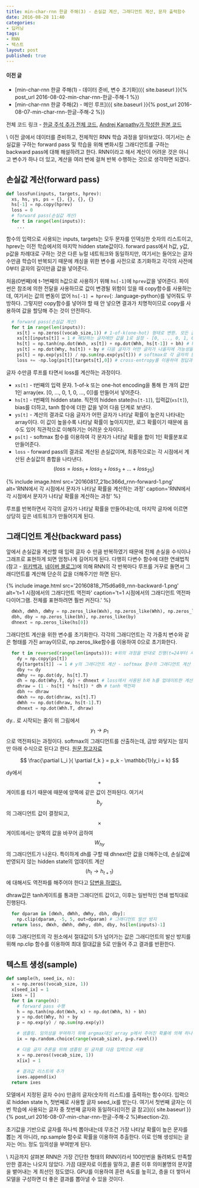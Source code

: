 ```yaml
---
title: min-char-rnn 한글 주해(3) - 손실값 계산, 그래디언트 계산, 문자 출력함수
date: 2016-08-28 11:40
categories:
- 딥러닝
tags:
- RNN
- 텍스트
layout: post
published: true
---
```


#### 이전 글

* [min-char-rnn 한글 주해(1) - 데이터 준비, 변수 초기화]({{ site.baseurl }}{% post_url 2016-08-02-min-char-rnn-한글-주해-1 %})
* [min-char-rnn 한글 주해(2) - 메인 루프]({{ site.baseurl }}{% post_url 2016-08-07-min-char-rnn-한글-주해-2 %})

전체 코드 링크 - [한글 주석 추가 전체 코드](https://gist.github.com/MinjeJeon/8f50693f0a986419ab2dda35753acb1f), [Andrej Karpathy가 작성한 원본 코드](https://gist.github.com/karpathy/d4dee566867f8291f086)

\\
이전 글에서 데이터를 준비하고, 전체적인 RNN 학습 과정을 알아보았다. 여기서는 손실값을 구하는 forward pass 및 학습을 위해 변화시킬 그래디언트를 구하는 backward pass에 대해 해설하려고 한다. RNN이라고 해서 계산이 어려운 것은 아니고 변수가 하나 더 있고, 계산을 여러 번에 걸쳐 반복 수행하는 것으로 생각하면 되겠다.

## 손실값 계산(forward pass)

```python
def lossFun(inputs, targets, hprev):
  xs, hs, ys, ps = {}, {}, {}, {}
  hs[-1] = np.copy(hprev)
  loss = 0
  # forward pass(손실값 계산)
  for t in range(len(inputs)):
    ...
```

함수의 입력으로 사용되는 inputs, targets는 모두 문자를 인덱싱한 숫자의 리스트이고, hprev는 이전 학습에서의 마지막 hidden state값이다. forward pass에서 h값, y값, p값을 차례대로 구하는 것은 다른 뉴럴 네트워크와 동일하지만, 여기서는 들어오는 글자 수만큼 학습이 반복되기 때문에 캐싱을 위한 변수를 사전으로 초기화하고 각각의 사전에 0부터 글자의 길이만큼 값을 넣어준다. 

처음(0번째)에 t-1번째의 h값으로 사용하기 위해 `hs[-1]`에 `hprev`값을 넣어준다. 파이썬은 참조에 의한 전달을 사용하므로 값이 변경될 위험이 있을 때 copy함수를 사용하는데, 여기서는 값의 변동이 없어 `hs[-1] = hprev`{: .language-python}를 넣어줘도 무방하다. 그렇지만 copy함수를 넣어야 할 때 안 넣으면 결과가 치명적이므로 copy를 사용하여 값을 할당해 주는 것이 안전하다.

```python
  # forward pass(손실값 계산)
  for t in range(len(inputs)):
    xs[t] = np.zeros((vocab_size,1)) # 1-of-k(one-hot) 형태로 변환. 모든 값이 0인 array 준비
    xs[t][inputs[t]] = 1 # 해당하는 글자에만 값을 1로 설정 - [0, ..., 0, 1, 0, ..., 0]
    hs[t] = np.tanh(np.dot(Wxh, xs[t]) + np.dot(Whh, hs[t-1]) + bh) # hidden state 업데이트
    ys[t] = np.dot(Why, hs[t]) + by # 다음 글자가 어떤 글자가 나올지에 가능성을 표시한 array(정규화되지 않음)
    ps[t] = np.exp(ys[t]) / np.sum(np.exp(ys[t])) # softmax로 각 글자의 등장 가능성을 확률로 표시
    loss += -np.log(ps[t][targets[t],0]) # cross-entropy를 이용하여 정답과 비교하여 손실값 판정
```

글자 수만큼 루프를 타면서 loss를 계산하는 과정이다.

* `xs[t]` - t번째의 입력 문자. 1-of-k 또는 one-hot encoding을 통해 한 개의 값만 1인 array(ex. [0, ..., 0, 1, 0, ..., 0])를 만들어서 넣어준다.
* `hs[t]` - t번째의 hidden state. 직전의 hidden state(`hs[t-1]`), 입력값(`xs[t]`), bias를 더하고, tanh 함수에 더한 값을 넣어 다음 단계로 보낸다.
* `ys[t]` - 계산의 결과로 다음 글자가 어떤 글자가 나타날 확률이 높은지 나타내는 array이다. 이 값이 높을수록 나타날 확률이 높아지지만, 로그 확률이기 때문에 음수도 있어 직관적으로 이해하기는 어려운 숫자이다.
* `ps[t]` - softmax 함수를 이용하여 각 문자가 나타날 확률을 합이 1인 확률분포로 만들어준다.
* `loss` - forward pass의 결과로 계산된 손실값이며, 최종적으로는 각 시점에서 계산된 손실값의 총합을 나타낸다. $$ \left ( loss = loss_{1} + loss_{2} + loss_{3} + \ldots + loss_{25} \right )$$

{% include image.html
   src='20160817_21bc366d_rnn-forward-1.png'
   alt='RNN에서 각 시점에서 문자가 나타날 확률을 계산하는 과정'
   caption='RNN에서 각 시점에서 문자가 나타날 확률을 계산하는 과정' %}

루프를 반복하면서 각각의 글자가 나타날 확률을 만들어내는데, 마지막 글자에 이르면 상당히 깊은 네트워크가 만들어지게 된다. 

## 그래디언트 계산(backward pass)

앞에서 손실값을 계산할 때 입력 글자 수 만큼 반복하였기 때문에 전체 손실을 수식이나 그래프로 표현하게 되면 엄청나게 길어지게 된다. 다행히 다변수 함수에 대한 연쇄법칙(참고 - [위키백과](https://ko.wikipedia.org/wiki/%EC%97%B0%EC%87%84_%EB%B2%95%EC%B9%99#.EB.8B.A4.EB.B3.80.EC.88.98_.ED.95.A8.EC.88.98.EC.97.90_.EB.8C.80.ED.95.9C_.EC.97.B0.EC.87.84.EB.B2.95.EC.B9.99), [네이버 블로그](http://blog.naver.com/PostView.nhn?blogId=mindo1103&logNo=90103548178))에 의해 RNN의 각 반복마다 루프를 거꾸로 돌면서 그래디언트를 계산해 단순히 값을 더해주기만 하면 된다. 

{% include image.html
   src='20160818_7f5d6a69_rnn-backward-1.png'
   alt='t=1 시점에서의 그래디언트 역전파'
   caption='t=1 시점에서의 그래디언트 역전파 다이어그램. 전체를 표현하려면 훨씬 커진다.' %}

```python
  dWxh, dWhh, dWhy = np.zeros_like(Wxh), np.zeros_like(Whh), np.zeros_like(Why)
  dbh, dby = np.zeros_like(bh), np.zeros_like(by)
  dhnext = np.zeros_like(hs[0])
```

그래디언트 계산을 위한 변수를 초기화한다. 각각의 그래디언트는 각 가중치 변수와 같은 형태를 가진 array이므로, np.zeros_like함수를 이용하여 0으로 초기화한다.

```python
  for t in reversed(range(len(inputs))): #위의 과정을 반대로 진행(t=24부터 시작)
    dy = np.copy(ps[t])
    dy[targets[t]] -= 1 # y의 그래디언트 계산 - softmax 함수의 그래디언트 계산
    dby += dy
    dWhy += np.dot(dy, hs[t].T)
    dh = np.dot(Why.T, dy) + dhnext # loss에서 사용된 h와 h를 업데이트한 계산의 그래디언트 값을 더함.
    dhraw = (1 - hs[t] * hs[t]) * dh # tanh 역전파
    dbh += dhraw
    dWxh += np.dot(dhraw, xs[t].T)
    dWhh += np.dot(dhraw, hs[t-1].T)
    dhnext = np.dot(Whh.T, dhraw)
```

dy.. 로 시작되는 줄이 위 그림에서 $$ y_{1} \rightarrow p_{1} $$ 으로 역전파되는 과정이다. softmax의 그래디언트를 산출하는데, 금방 와닿지는 않지만 아래 수식으로 된다고 한다. [원문 참고자료](http://cs231n.github.io/neural-networks-case-study/#grad)

$$ \frac{\partial L_i }{ \partial f_k } = p_k - \mathbb{1}(y_i = k) $$

dy에서 $$+$$게이트를 타기 때문에 때문에 양쪽에 같은 값이 전파된다. 여기서 $$b_y$$의 그래디언트 값이 결정되고, $$\times$$게이트에서는 양쪽의 값을 바꾸어 곱하여 $$W_{hy}$$의 그래디언트가 나온다.
특이하게 dh를 구할 때 dhnext란 값을 더해주는데, 손실값에 반영되지 않는 hidden state의 업데이트 계산$$(h_t \rightarrow h_{t+1})$$에 대해서도 역전파를 해주어야 한다고 [답변을 하였다.](https://gist.github.com/karpathy/d4dee566867f8291f086#gistcomment-1694245)

dhraw값은 tanh게이트를 통과한 그래디언트 값이고, 이후는 일반적인 연쇄 법칙대로 진행된다. 


```python
  for dparam in [dWxh, dWhh, dWhy, dbh, dby]:
    np.clip(dparam, -5, 5, out=dparam) # 그래디언트 발산 방지
  return loss, dWxh, dWhh, dWhy, dbh, dby, hs[len(inputs)-1]
```

이후 그래디언트의 각 원소에서 절대값이 5가 넘어가는 값은 그래디언트의 발산 방지를 위해 np.clip 함수를 이용하여 최대 절대값을 5로 만들어 주고 결과를 반환한다.

## 텍스트 생성(sample)

```python
def sample(h, seed_ix, n):
  x = np.zeros((vocab_size, 1))
  x[seed_ix] = 1
  ixes = []
  for t in range(n):
    # forward pass 수행
    h = np.tanh(np.dot(Wxh, x) + np.dot(Whh, h) + bh)
    y = np.dot(Why, h) + by
    p = np.exp(y) / np.sum(np.exp(y))

    # 샘플링. 임의성을 부여하기 위해 argmax대신 array p에서 주어진 확률에 의해 하나의 문자를 선택
    ix = np.random.choice(range(vocab_size), p=p.ravel())

    # 다음 글자 추론을 위해 샘플링 된 글자를 다음 입력으로 사용 
    x = np.zeros((vocab_size, 1))
    x[ix] = 1
    
    # 결과값 리스트에 추가
    ixes.append(ix)
  return ixes
```

모델에서 지정된 글자 수(n) 만큼의 글자(숫자의 리스트)를 출력하는 함수이다. 입력으로 hidden state h, 첫번째로 사용할 글자 seed_ix를 받는다. 여기서 첫번째 글자는 이번 학습에 사용되는 글자 중 첫번째 글자와 동일하다([이전 글 참고]({{ site.baseurl }}{% post_url 2016-08-07-min-char-rnn-한글-주해-2 %}#section-2)).

초기값을 기반으로 글자를 하나씩 뽑아내는데 무조건 가장 나타날 확률이 높은 문자를 뽑는 게 아니라, np.sample 함수로 확률을 이용하여 추출한다. 이로 인해 생성되는 글자는 어느 정도 임의성을 부여받게 된다.

\\
지금까지 살펴본 RNN은 가장 간단한 형태의 RNN이라서 100만번을 돌려봐도 만족할 만한 결과는 나오지 않았다. 가끔 대문자로 이름을 말하고, 콜론 이후 의미불명의 문자열을 뱉어내는 게 최선인 정도였다. GPU를 이용하여 훈련 속도를 높히고, 층을 더 쌓아서 모델을 구성하면 더 좋은 결과를 뽑아낼 수 있을 것이다.